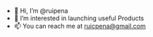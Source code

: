 - 👋 Hi, I’m @ruipena
- 👀 I’m interested in launching useful Products
- 📫 You can reach me at ruicpena@gmail.com
